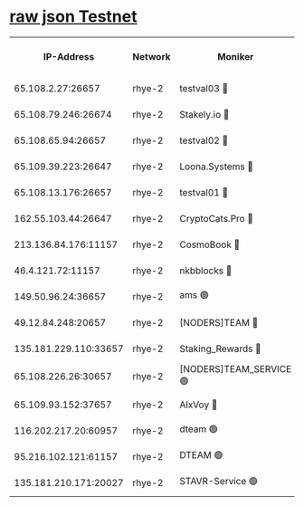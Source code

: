 
[raw json Testnet](https://rpc-check.quickt.stavr.tech/quickt/rpc-quickt-result.json)
=


<table><tr><th>IP-Address</th><th>Network</th><th>Moniker</th><th>Latest Block Height</th><th>Earliest Block Height</th><th>Catching Up</th><th>Tx Index</th><th>Voting Power</th><th>Scan Time</th></tr><tr><td>65.108.2.27:26657</td><td>rhye-2</td><td>testval03 🔴</td><td>987563</td><td>1</td><td>False</td><td>on</td><td>11002050</td><td>2024-02-26T09:29:42.404876191UTC</td></tr><tr><td>65.108.79.246:26674</td><td>rhye-2</td><td>Stakely.io 🔴</td><td>987564</td><td>1</td><td>False</td><td>on</td><td>10010</td><td>2024-02-26T09:29:44.794902630UTC</td></tr><tr><td>65.108.65.94:26657</td><td>rhye-2</td><td>testval02 🔴</td><td>987564</td><td>1</td><td>False</td><td>on</td><td>11002050</td><td>2024-02-26T09:29:47.488516376UTC</td></tr><tr><td>65.109.39.223:26647</td><td>rhye-2</td><td>Loona.Systems 🔴</td><td>987564</td><td>1</td><td>False</td><td>off</td><td>86949</td><td>2024-02-26T09:29:50.111062525UTC</td></tr><tr><td>65.108.13.176:26657</td><td>rhye-2</td><td>testval01 🔴</td><td>987564</td><td>1</td><td>False</td><td>on</td><td>13082010</td><td>2024-02-26T09:29:51.098541471UTC</td></tr><tr><td>162.55.103.44:26647</td><td>rhye-2</td><td>CryptoCats.Pro 🔴</td><td>987569</td><td>1</td><td>False</td><td>off</td><td>9999</td><td>2024-02-26T09:30:23.097252344UTC</td></tr><tr><td>213.136.84.176:11157</td><td>rhye-2</td><td>CosmoBook 🔴</td><td>987568</td><td>65301</td><td>False</td><td>off</td><td>1528057</td><td>2024-02-26T09:30:16.739295715UTC</td></tr><tr><td>46.4.121.72:11157</td><td>rhye-2</td><td>nkbblocks 🔴</td><td>987562</td><td>70101</td><td>False</td><td>off</td><td>81491</td><td>2024-02-26T09:29:35.554253322UTC</td></tr><tr><td>149.50.96.24:36657</td><td>rhye-2</td><td>ams 🟢</td><td>987567</td><td>133501</td><td>False</td><td>on</td><td>0</td><td>2024-02-26T09:30:06.257033719UTC</td></tr><tr><td>49.12.84.248:20657</td><td>rhye-2</td><td>[NODERS]TEAM 🔴</td><td>987566</td><td>146001</td><td>False</td><td>on</td><td>59690</td><td>2024-02-26T09:30:03.889760890UTC</td></tr><tr><td>135.181.229.110:33657</td><td>rhye-2</td><td>Staking_Rewards 🔴</td><td>987564</td><td>149101</td><td>False</td><td>on</td><td>9900</td><td>2024-02-26T09:29:50.432722884UTC</td></tr><tr><td>65.108.226.26:30657</td><td>rhye-2</td><td>[NODERS]TEAM_SERVICE 🟢</td><td>987564</td><td>241501</td><td>False</td><td>on</td><td>0</td><td>2024-02-26T09:29:50.749925361UTC</td></tr><tr><td>65.109.93.152:37657</td><td>rhye-2</td><td>AlxVoy 🔴</td><td>987563</td><td>315173</td><td>False</td><td>on</td><td>143351</td><td>2024-02-26T09:29:40.007974012UTC</td></tr><tr><td>116.202.217.20:60957</td><td>rhye-2</td><td>dteam 🟢</td><td>987564</td><td>421794</td><td>False</td><td>on</td><td>0</td><td>2024-02-26T09:29:47.738195060UTC</td></tr><tr><td>95.216.102.121:61157</td><td>rhye-2</td><td>DTEAM 🟢</td><td>946425</td><td>945401</td><td>False</td><td>on</td><td>0</td><td>2024-02-26T09:29:45.135434290UTC</td></tr><tr><td>135.181.210.171:20027</td><td>rhye-2</td><td>STAVR-Service 🟢</td><td>987566</td><td>984001</td><td>False</td><td>on</td><td>0</td><td>2024-02-26T09:30:01.618798745UTC</td></tr></table>